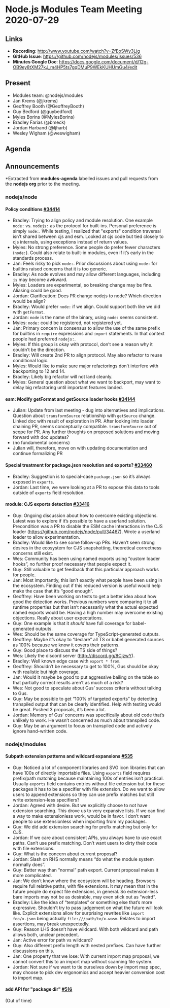 # Node.js  Modules Team Meeting 2020-07-29

## Links

* **Recording**: http://www.youtube.com/watch?v=ZfEoSWy3Ljg
* **GitHub Issue**: https://github.com/nodejs/modules/issues/536
* **Minutes Google Doc**: https://docs.google.com/document/d/12g-OB9ey8tXM27kJ_m4HP5ts7gqDMuP9WEkKUHUmGu4/edit

## Present

* Modules team: @nodejs/modules
* Jan Krems (@jkrems)
* Geoffrey Booth (@GeoffreyBooth)
* Guy Bedford (@guybedford)
* Myles Borins (@MylesBorins)
* Bradley Farias (@bmeck)
* Jordan Harband (@ljharb)
* Wesley Wigham (@weswigham)

## Agenda

## Announcements
 
*Extracted from **modules-agenda** labelled issues and pull requests from the **nodejs org** prior to the meeting.

### nodejs/node

#### Policy conditions [#34414](https://github.com/nodejs/node/pull/34414)

* Bradley: Trying to align policy and module resolution. One example `node:` vs. `nodejs:` as the protocol for built-ins. Personal preference is simply `node:`. While testing, I realized that "exports" condition traversal isn’t shared between cjs and esm. Looked at cjs code but tied closely to cjs internals, using exceptions instead of return values.
* Myles: No strong preference. Some people do prefer fewer characters (`node:`). Could also relate to built-in modules, even if it’s early in the standards process.
* Jan: Feels risky to pick `node:`. Prior discussions about using `node:` for builtins raised concerns that it is too generic.
* Bradley: As node evolves and may allow different languages, including `js` may become awkward.
* Myles: Loaders are experimental, so breaking change may be fine. Aliasing could be good.
* Jordan: Clarification: Does PR change nodejs to node? Which direction would be align?
* Bradley: Would prefer `node:` if we align. Could support both like we did with `getFormat`.
* Jordan: `node` is the name of the binary, using `node:` seems consistent.
* Myles: `node:` could be registered, not registered yet.
* Jan: Primary concern is consensus to allow the use of the same prefix for builtins in `require` expressions and `import` statements. In that context people had preferred `nodejs:`.
* Myles: If this group is okay with protocol, don’t see a reason why it couldn’t be the direction.
* Bradley: Will create 2nd PR to align protocol. May also refactor to reuse conditional logic.
* Myles: Would like to make sure major refactorings don’t interfere with backporting to 12 and 14.
* Bradley: Likely big refactor will not land cleanly.
* Myles: General question about what we want to backport, may want to delay big refactoring until important features landed.

#### esm: Modify getFormat and getSource loader hooks [#34144](https://github.com/nodejs/node/pull/34144)

* Julian: Update from last meeting - dug into alternatives and implications. Question about `transformSource` relationship with `getSource` change. Linked doc with result of exploration in PR. After looking into loader chaining PR, seems conceptually compatible. `transformSource` out of scope for PR. Any further thoughts on proposed solutions and moving forward with doc updates?
* (no fundamental concerns)
* Julian will, therefore, move on with updating documentation and continue formalizing PR

#### Special treatment for package.json resolution and exports? [#33460](https://github.com/nodejs/node/issues/33460)

* Bradley: Suggestion is to special-case `package.json` so it’s always exposed in `exports`.
* Jordan: Last time, we were looking at a PR to expose this data to tools outside of `exports` field resolution.

#### module: CJS exports detection [#33416](https://github.com/nodejs/node/pull/33416)

* Guy: Ongoing discussion about how to overcome existing objections. Latest was to explore if it’s possible to have a userland solution. Precondition was a PR to disable the ESM cache interactions in the CJS loader (https://github.com/nodejs/node/pull/34467). Wrote a userland loader to allow experimentation.
* Bradley: Would like to see some follow-up PRs. Haven’t seen strong desires in the ecosystem for CJS snapshotting, theoretical correctness concerns still exist.
* Wes: Community has been using named exports using “custom loader hooks”, no further proof necessary that people expect it.
* Guy: Still valuable to get feedback that this particular approach works for people.
* Jan: Most importantly, this isn’t exactly what people have been using in the ecosystem. Finding out if this reduced version is useful would help make the case that it’s “good enough”.
* Geoffrey: Have been working on tests to get a better idea about how good the detection works. Previous numbers were comparing it to all runtime properties but that isn’t necessarily what the actual expected named exports would be. Having a high number may overcome existing objections. Really about user expectations.
* Guy: One example is that it _should_ have full coverage for babel-generated outputs.
* Wes: Should be the same coverage for TypeScript-generated outputs.
* Geoffrey: Maybe it’s okay to “declare” all TS or babel generated sources as 100% because we know it covers their patterns.
* Guy: Good place to discuss the TS side of things?
* Wes: Likely the discord server (http://discord.gg/8CjzwY).
* Bradley: Well known edge case with `export * from`.
* Geoffrey: Shouldn’t be necessary to get to 100%, Gus should be okay with realistic but high coverage.
* Jan: Would it maybe be good to put aggressive bailing on the table so that partially correct results aren’t as much of a risk?
* Wes: Not good to speculate about Gus’ success criteria without talking to Gus.
* Guy: May be possible to get “100% of targeted exports” by detecting transpiled output that can be clearly identified. Help with testing would be great. Pushed 3 proposals, it’s been a lot.
* Jordan: Memory of Gus’ concerns was specifically about old code that’s unlikely to work. He wasn’t concerned as much about transpiled code.
* Guy: May be an argument to focus on transpiled code and actively ignore hand-written code.

### nodejs/modules

#### Subpath extension patterns and wildcard expansions [#535](https://github.com/nodejs/modules/issues/535)

* Guy: Noticed a lot of component libraries and SVG icon libraries that can have 100s of directly importable files. Using `exports` field requires prefix/path matching because maintaining 100s of entries isn’t practical. Usually `exports` field contains entries without file extension but for these packages it has to be a specifier with file extension. Do we want to allow users to append extensions so they can use prefix matches but still write extension-less specifiers?
* Jordan: Agreed with desire. But we explicitly choose to not have extension searching. This drove us to very expansive lists. If we can find a way to make extensionless work, would be in favor. I don’t want people to use extensionless when importing from my packages.
* Guy: We did add extension searching for prefix matching but only for CJS.
* Jordan: If we care about consistent APIs, you always have to use exact paths. Can’t use prefix matching. Don’t want users to dirty their code with file extensions.
* Guy: What is the concern about current proposal?
* Jordan: Slash on RHS normally means “do what the module system normally does”.
* Guy: Better way than “normal” path export. Current proposal makes it more complicated.
* Jan: We don’t know where the ecosystem will be heading. Browsers require full relative paths, with file extensions. It may mean that in the future people do expect file extensions, in general. So extension-less bare imports may not be as desirable, may even stick out as “weird”.
* Bradley: Like the idea of “templates” or something else that’s more expressive. Shouldn’t try to pass judgement on what the future will look like. Explicit extensions allow for surprising rewrites like `import foo/x.json` being actually `file:///path/to/x.wasm`. Relates to import assertions, may break unexpectedly.
* Guy: Reason LHS doesn’t have wildcard. With both wildcard and path allows both, unclear precedent.
* Jan: Active error for path vs wildcard?
* Guy: Also different prefix length with nested prefixes. Can have further discussions on this.
* Jan: One property that we lose: With current import map proposal, we cannot convert this to an import map without scanning file system.
* Jordan: Not sure if we want to tie ourselves down by import map spec, may choose to pick dev ergonomics and accept heavier conversion cost to import map.

#### add API for "package dir" [#516](https://github.com/nodejs/modules/issues/516)

(Out of time)
